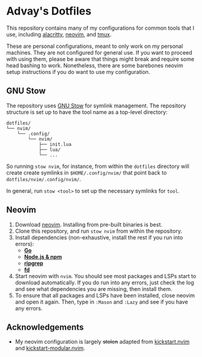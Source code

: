 # Advay's Dotfiles

This repository contains many of my configurations for common tools that I use, including [alacritty](https://alacritty.org/), [neovim](https://neovim.io/), and [tmux](https://github.com/tmux/tmux/wiki).

These are personal configurations, meant to only work on my personal machines. They are not configured for general use. If you want to proceed with using them, please be aware that things might break and require some head bashing to work. Nonetheless, there are some barebones neovim setup instructions if you do want to use my configuration.

## GNU Stow
The repository uses [GNU Stow](https://www.gnu.org/software/stow/) for symlink management. The repository structure is set up to have the tool name as a top-level directory:

```
dotfiles/
└── nvim/
    └── .config/
        └── nvim/
            ├── init.lua
            ├── lua/
            └── ...
```

So running `stow nvim`, for instance, from within the `dotfiles` directory will create create symlinks in `$HOME/.config/nvim/` that point back to `dotfiles/nvim/.config/nvim/`.

In general, run `stow <tool>` to set up the necessary symlinks for `tool`.

## Neovim

1. Download [neovim](https://github.com/neovim/neovim/blob/master/INSTALL.md). Installing from pre-built binaries is best.
2. Clone this repository, and run `stow nvim` from within the repository.
3. Install dependencies (non-exhaustive, install the rest if you run into errors):
   - **[Go](https://go.dev/doc/install)**
   - **[Node.js & npm](https://docs.npmjs.com/downloading-and-installing-node-js-and-npm)**
   - **[ripgrep](https://github.com/BurntSushi/ripgrep)**
   - **[fd](https://github.com/sharkdp/fd)**
4. Start neovim with `nvim`. You should see most packages and LSPs start to download automatically. If you do run into any errors, just check the log and see what dependencies you are missing, then install them.
5. To ensure that all packages and LSPs have been installed, close neovim and open it again. Then, type in `:Mason` and `:Lazy` and see if you have any errors.

## Acknowledgements

- My neovim configuration is largely ~~stolen~~ adapted from [kickstart.nvim](https://github.com/nvim-lua/kickstart.nvim) and [kickstart-modular.nvim](https://github.com/dam9000/kickstart-modular.nvim).
